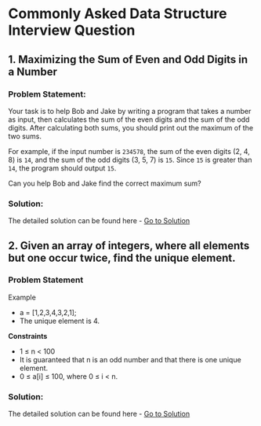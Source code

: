 # Commonly Asked Data Structure Interview Question

## 1. Maximizing the Sum of Even and Odd Digits in a Number

### Problem Statement:

Your task is to help Bob and Jake by writing a program that takes a number as input, then calculates the sum of the even digits and the sum of the odd digits. After calculating both sums, you should print out the maximum of the two sums.

For example, if the input number is `234578`, the sum of the even digits (2, 4, 8) is `14`, and the sum of the odd digits (3, 5, 7) is `15`. Since `15` is greater than `14`, the program should output `15`.

Can you help Bob and Jake find the correct maximum sum?

### Solution:

The detailed solution can be found here - [Go to Solution](https://github.com/Yuvrajsrsingh/placement-questions-and-solutions/blob/main/Solutions/solution1.c)

## 2. Given an array of integers, where all elements but one occur twice, find the unique element.

### Problem Statement

Example

- a = [1,2,3,4,3,2,1];
- The unique element is 4.

**Constraints**

- 1 ≤ n < 100
- It is guaranteed that n is an odd number and that there is one unique element.
- 0 ≤ a[i] ≤ 100, where 0 ≤ i < n.

### Solution:

The detailed solution can be found here - [Go to Solution](https://github.com/Yuvrajsrsingh/placement-questions-and-solutions/blob/main/Solutions/solution2.c)
